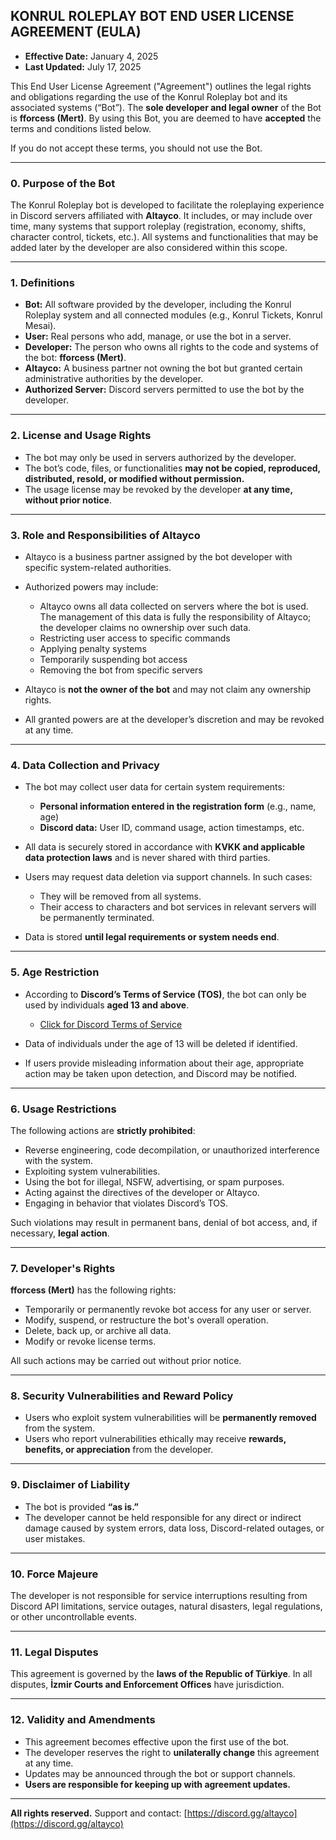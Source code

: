 ## **KONRUL ROLEPLAY BOT END USER LICENSE AGREEMENT (EULA)**

* **Effective Date:** January 4, 2025
* **Last Updated:** July 17, 2025

This End User License Agreement ("Agreement") outlines the legal rights and obligations regarding the use of the Konrul Roleplay bot and its associated systems (“Bot”).
The **sole developer and legal owner** of the Bot is **fforcess (Mert)**. By using this Bot, you are deemed to have **accepted** the terms and conditions listed below.

If you do not accept these terms, you should not use the Bot.

---

### 0. **Purpose of the Bot**

The Konrul Roleplay bot is developed to facilitate the roleplaying experience in Discord servers affiliated with **Altayco**.
It includes, or may include over time, many systems that support roleplay (registration, economy, shifts, character control, tickets, etc.).
All systems and functionalities that may be added later by the developer are also considered within this scope.

---

### 1. **Definitions**

* **Bot:** All software provided by the developer, including the Konrul Roleplay system and all connected modules (e.g., Konrul Tickets, Konrul Mesai).
* **User:** Real persons who add, manage, or use the bot in a server.
* **Developer:** The person who owns all rights to the code and systems of the bot: **fforcess (Mert)**.
* **Altayco:** A business partner not owning the bot but granted certain administrative authorities by the developer.
* **Authorized Server:** Discord servers permitted to use the bot by the developer.

---

### 2. **License and Usage Rights**

* The bot may only be used in servers authorized by the developer.
* The bot’s code, files, or functionalities **may not be copied, reproduced, distributed, resold, or modified without permission.**
* The usage license may be revoked by the developer **at any time, without prior notice**.

---

### 3. **Role and Responsibilities of Altayco**

* Altayco is a business partner assigned by the bot developer with specific system-related authorities.

* Authorized powers may include:

  * Altayco owns all data collected on servers where the bot is used. The management of this data is fully the responsibility of Altayco; the developer claims no ownership over such data.
  * Restricting user access to specific commands
  * Applying penalty systems
  * Temporarily suspending bot access
  * Removing the bot from specific servers

* Altayco is **not the owner of the bot** and may not claim any ownership rights.

* All granted powers are at the developer’s discretion and may be revoked at any time.

---

### 4. **Data Collection and Privacy**

* The bot may collect user data for certain system requirements:

  * **Personal information entered in the registration form** (e.g., name, age)
  * **Discord data:** User ID, command usage, action timestamps, etc.

* All data is securely stored in accordance with **KVKK and applicable data protection laws** and is never shared with third parties.

* Users may request data deletion via support channels. In such cases:

  * They will be removed from all systems.
  * Their access to characters and bot services in relevant servers will be permanently terminated.

* Data is stored **until legal requirements or system needs end**.

---

### 5. **Age Restriction**

* According to **Discord’s Terms of Service (TOS)**, the bot can only be used by individuals **aged 13 and above**.

  * [Click for Discord Terms of Service](https://discord.com/terms)

* Data of individuals under the age of 13 will be deleted if identified.

* If users provide misleading information about their age, appropriate action may be taken upon detection, and Discord may be notified.

---

### 6. **Usage Restrictions**

The following actions are **strictly prohibited**:

* Reverse engineering, code decompilation, or unauthorized interference with the system.
* Exploiting system vulnerabilities.
* Using the bot for illegal, NSFW, advertising, or spam purposes.
* Acting against the directives of the developer or Altayco.
* Engaging in behavior that violates Discord’s TOS.

Such violations may result in permanent bans, denial of bot access, and, if necessary, **legal action**.

---

### 7. **Developer's Rights**

**fforcess (Mert)** has the following rights:

* Temporarily or permanently revoke bot access for any user or server.
* Modify, suspend, or restructure the bot's overall operation.
* Delete, back up, or archive all data.
* Modify or revoke license terms.

All such actions may be carried out without prior notice.

---

### 8. **Security Vulnerabilities and Reward Policy**

* Users who exploit system vulnerabilities will be **permanently removed** from the system.
* Users who report vulnerabilities ethically may receive **rewards, benefits, or appreciation** from the developer.

---

### 9. **Disclaimer of Liability**

* The bot is provided **“as is.”**
* The developer cannot be held responsible for any direct or indirect damage caused by system errors, data loss, Discord-related outages, or user mistakes.

---

### 10. **Force Majeure**

The developer is not responsible for service interruptions resulting from Discord API limitations, service outages, natural disasters, legal regulations, or other uncontrollable events.

---

### 11. **Legal Disputes**

This agreement is governed by the **laws of the Republic of Türkiye**.
In all disputes, **İzmir Courts and Enforcement Offices** have jurisdiction.

---

### 12. **Validity and Amendments**

* This agreement becomes effective upon the first use of the bot.
* The developer reserves the right to **unilaterally change** this agreement at any time.
* Updates may be announced through the bot or support channels.
* **Users are responsible for keeping up with agreement updates.**

---

**All rights reserved.**
Support and contact: [https://discord.gg/altayco](https://discord.gg/altayco)
